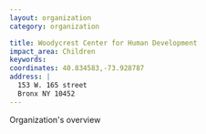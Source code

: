 ```yaml
---
layout: organization
category: organization

title: Woodycrest Center for Human Development
impact_area: Children
keywords: 
coordinates: 40.834583,-73.928787
address: |
  153 W. 165 street
  Bronx NY 10452
---
```

Organization's overview
